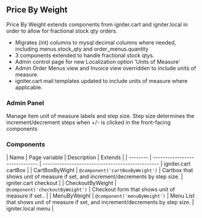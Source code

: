 ## Price By Weight 

Price By Weight extends components from igniter.cart and igniter.local in order to allow for fractional stock qty orders.

- Migrates (int) columns to mysql decimal columns where needed, including menus.stock_qty and order_menus.quantity
- 3 components extended to handle fractional stock qtys.
- Admin control page for new Localization option 'Units of Measure'
- Admin Order Menus view and Invoice view overridden to include units of measure. 
- igniter.cart mail templates updated to include units of measure where applicable. 

### Admin Panel
Manage item unit of measure labels and step size. Step size determines the increment/decrement steps when +/- is clicked in the front-facing components

### Components

| Name     | Page variable                  | Description                                      | Extends |
| -------- | ------------------------------ | ------------------------------------------------ | igniter.cart cartBox |
| CartBoxByWight  | `@component('cartBoxByWeight')`  | Cartbox that shows unit of measure if set, and increment/decrements by step size. | igniter.cart checkout |
| CheckoutByWeight | `@component('checkoutByWeight')` | Checkout form that shows unit of measure if set.. |
| MenuByWeight | `@component('menuByWeight')` | Menu List that shows unit of measure if set, and increment/decrements by step size. | igniter.local menu |


